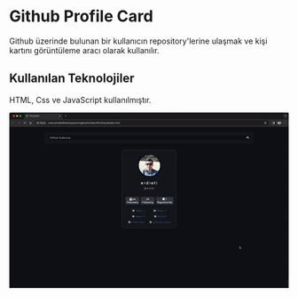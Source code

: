 <h1>Github Profile Card</h1>

Github üzerinde bulunan bir kullanıcın repository'lerine ulaşmak ve kişi kartını görüntüleme aracı olarak kullanılır.

<h2>Kullanılan Teknolojiler</h2>

HTML, Css ve JavaScript kullanılmıştır.

![](github-profile-card.gif)
